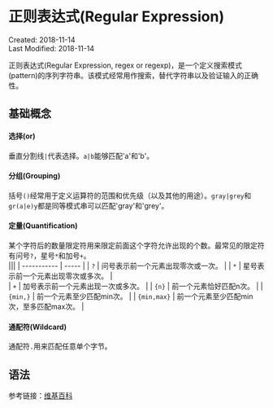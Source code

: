 # 正则表达式(Regular Expression)
Created: 2018-11-14  
Last Modified: 2018-11-14  

正则表达式(Regular Expression, regex or regexp)，是一个定义搜索模式(pattern)的序列字符串。该模式经常用作搜索，替代字符串以及验证输入的正确性。

## 基础概念

#### 选择(or)
垂直分割线`|`代表选择。`a|b`能够匹配'a'和'b'。

#### 分组(Grouping)
括号`()`经常用于定义运算符的范围和优先级（以及其他的用途）。`gray|grey`和`gr(a|e)y`都是同等模式串可以匹配'gray'和'grey'。

#### 定量(Quantification)
某个字符后的数量限定符用来限定前面这个字符允许出现的个数。最常见的限定符有问号`?`，星号`*`和加号`+`。  
|||
| ----------- | ----- |
|     `?`     | 问号表示前一个元素出现零次或一次。  |
|     `*`     | 星号表示前一个元素出现零次或多次。  |  
|     `+`     | 加号表示前一个元素出现一次或多次。  | 
|    `{n}`    | 前一个元素恰好匹配n次。    |
|  `{min,}`   | 前一个元素至少匹配min次。  |
| `{min,max}` | 前一个元素至少匹配min次，至多匹配max次。 |  

#### 通配符(Wildcard)
通配符`.`用来匹配任意单个字节。

## 语法

参考链接：[维基百科](https://en.wikipedia.org/wiki/Regular_expression)